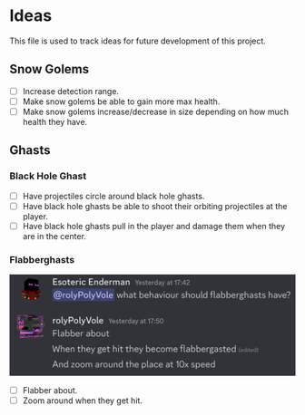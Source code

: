 # Ideas

This file is used to track ideas for future development of this project.

## Snow Golems

- [ ] Increase detection range.
- [ ] Make snow golems be able to gain more max health.
- [ ] Make snow golems increase/decrease in size depending on how much health they have.

## Ghasts

### Black Hole Ghast

- [ ] Have projectiles circle around black hole ghasts.
- [ ] Have black hole ghasts be able to shoot their orbiting projectiles at the player.
- [ ] Have black hole ghasts pull in the player and damage them when they are in the center.

### Flabberghasts

![Flabberghasts](../assets/ideas/Flabberghasts.png)

- [ ] Flabber about.
- [ ] Zoom around when they get hit.

